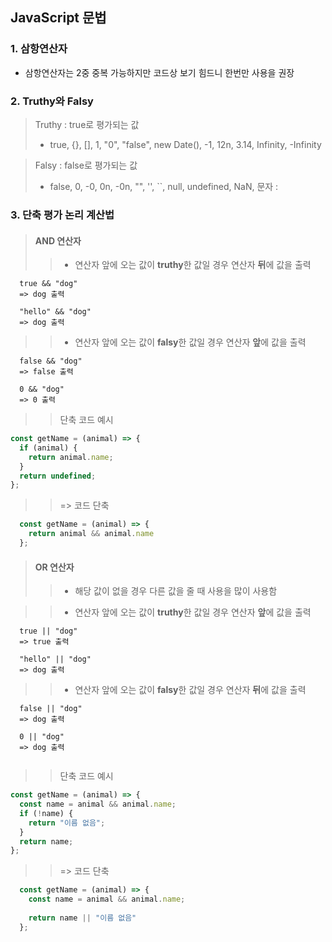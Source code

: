 ## JavaScript 문법

### 1. 삼항연산자

- 삼항연산자는 2중 중복 가능하지만 코드상 보기 힘드니 한번만 사용을 권장

### 2. Truthy와 Falsy

> Truthy : true로 평가되는 값
> - true, {}, [], 1, "0", "false", new Date(), -1, 12n, 3.14, Infinity, -Infinity

> Falsy : false로 평가되는 값 
> - false, 0, -0, 0n, -0n, "", '', ``, null, undefined, NaN, 문자 :

### 3. 단축 평가 논리 계산법
> #### AND 연산자
> > - 연산자 앞에 오는 값이 **truthy**한 값일 경우 연산자 **뒤**에 값을 출력
> > 
```
  true && "dog"
  => dog 출력

  "hello" && "dog"
  => dog 출력
```       

> > - 연산자 앞에 오는 값이 **falsy**한 값일 경우 연산자 **앞**에 값을 출력
> >
```
  false && "dog"
  => false 출력

  0 && "dog"
  => 0 출력
```

> > 단축 코드 예시
```javascript
const getName = (animal) => {
  if (animal) {
    return animal.name;
  }
  return undefined;
};
```  
> > => 코드 단축
```javascript
  const getName = (animal) => {
    return animal && animal.name
  };
```

> #### OR 연산자
> > - 해당 값이 없을 경우 다른 값을 줄 때 사용을 많이 사용함

> > - 연산자 앞에 오는 값이 **truthy**한 값일 경우 연산자 **앞**에 값을 출력
```
  true || "dog"
  => true 출력

  "hello" || "dog"
  => dog 출력
```        
> > - 연산자 앞에 오는 값이 **falsy**한 값일 경우 연산자 **뒤**에 값을 출력
```
  false || "dog"
  => dog 출력

  0 || "dog"
  => dog 출력
  
```        
> > 단축 코드 예시
```javascript
const getName = (animal) => {
  const name = animal && animal.name;
  if (!name) {
    return "이름 없음";
  }
  return name;
};
```  
> > => 코드 단축
```javascript
  const getName = (animal) => {
    const name = animal && animal.name;
    
    return name || "이름 없음"
  };
```
